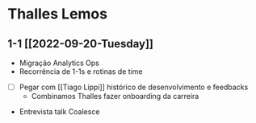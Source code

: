 # Thalles Lemos
## 1-1 [[2022-09-20-Tuesday]]
- Migração Analytics Ops
- Recorrência de 1-1s e rotinas de time
- [ ] Pegar com [[Tiago Lippi]] histórico de desenvolvimento e feedbacks
	- Combinamos Thalles fazer onboarding da carreira
- Entrevista talk Coalesce